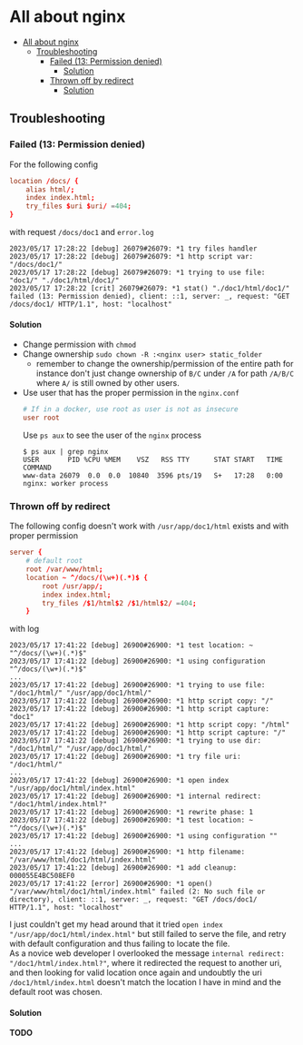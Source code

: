 # All about nginx

<!--toc:start-->
- [All about nginx](#all-about-nginx)
  - [Troubleshooting](#troubleshooting)
    - [Failed (13: Permission denied)](#failed-13-permission-denied)
      - [Solution](#solution)
    - [Thrown off by redirect](#thrown-off-by-redirect)
      - [Solution](#solution)
<!--toc:end-->

## Troubleshooting

### Failed (13: Permission denied)
For the following config 
```conf
location /docs/ {
    alias html/;
    index index.html;
    try_files $uri $uri/ =404;
}
```
with request `/docs/doc1` and `error.log`
```log
2023/05/17 17:28:22 [debug] 26079#26079: *1 try files handler
2023/05/17 17:28:22 [debug] 26079#26079: *1 http script var: "/docs/doc1/"
2023/05/17 17:28:22 [debug] 26079#26079: *1 trying to use file: "doc1/" "./doc1/html/doc1/"
2023/05/17 17:28:22 [crit] 26079#26079: *1 stat() "./doc1/html/doc1/" failed (13: Permission denied), client: ::1, server: _, request: "GET /docs/doc1/ HTTP/1.1", host: "localhost"
```

#### Solution
* Change permission with `chmod`
* Change ownership `sudo chown -R :<nginx user> static_folder`
    * remember to change the ownership/permission of the entire path for instance don't just change ownership of `B/C` under `/A` for path `/A/B/C` where `A/` is still owned by other users.
* Use user that has the proper permission in the `nginx.conf`
    ```conf
    # If in a docker, use root as user is not as insecure
    user root 
    ```
    Use `ps aux` to see the user of the `nginx` process
    ```shell
    $ ps aux | grep nginx
    USER       PID %CPU %MEM    VSZ   RSS TTY      STAT START   TIME COMMAND
    www-data 26079  0.0  0.0  10840  3596 pts/19   S+   17:28   0:00 nginx: worker process
    ```


### Thrown off by redirect 
The following config doesn't work with `/usr/app/doc1/html` exists and with proper permission
```conf
server {
    # default root
    root /var/www/html;
    location ~ ^/docs/(\w+)(.*)$ {
        root /usr/app/;
        index index.html;
        try_files /$1/html$2 /$1/html$2/ =404;
    }
```
with log
```
2023/05/17 17:41:22 [debug] 26900#26900: *1 test location: ~ "^/docs/(\w+)(.*)$"
2023/05/17 17:41:22 [debug] 26900#26900: *1 using configuration "^/docs/(\w+)(.*)$"
...
2023/05/17 17:41:22 [debug] 26900#26900: *1 trying to use file: "/doc1/html/" "/usr/app/doc1/html/"
2023/05/17 17:41:22 [debug] 26900#26900: *1 http script copy: "/"
2023/05/17 17:41:22 [debug] 26900#26900: *1 http script capture: "doc1"
2023/05/17 17:41:22 [debug] 26900#26900: *1 http script copy: "/html"
2023/05/17 17:41:22 [debug] 26900#26900: *1 http script capture: "/"
2023/05/17 17:41:22 [debug] 26900#26900: *1 trying to use dir: "/doc1/html/" "/usr/app/doc1/html/"
2023/05/17 17:41:22 [debug] 26900#26900: *1 try file uri: "/doc1/html/"
...
2023/05/17 17:41:22 [debug] 26900#26900: *1 open index "/usr/app/doc1/html/index.html"
2023/05/17 17:41:22 [debug] 26900#26900: *1 internal redirect: "/doc1/html/index.html?"
2023/05/17 17:41:22 [debug] 26900#26900: *1 rewrite phase: 1
2023/05/17 17:41:22 [debug] 26900#26900: *1 test location: ~ "^/docs/(\w+)(.*)$"
2023/05/17 17:41:22 [debug] 26900#26900: *1 using configuration ""
...
2023/05/17 17:41:22 [debug] 26900#26900: *1 http filename: "/var/www/html/doc1/html/index.html"
2023/05/17 17:41:22 [debug] 26900#26900: *1 add cleanup: 000055E4BC508EF0
2023/05/17 17:41:22 [error] 26900#26900: *1 open() "/var/www/html/doc1/html/index.html" failed (2: No such file or directory), client: ::1, server: _, request: "GET /docs/doc1/ HTTP/1.1", host: "localhost"

```
I just couldn't get my head around that it tried `open index "/usr/app/doc1/html/index.html"` but still failed to serve the file, and retry with default configuration and thus failing to locate the file.  
As a novice web developer I overlooked the message `internal redirect: "/doc1/html/index.html?"`, where it redirected the request to another uri, and then looking for valid location once again and undoubtly the uri `/doc1/html/index.html` doesn't match the location I have in mind and the default root was chosen.
#### Solution
**TODO**
